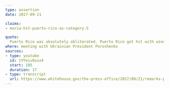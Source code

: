 ```yaml
---
type: assertion
date: 2017-09-21

claims:
- maria-hit-puerto-rico-as-category-5

quote:
  Puerto Rico was absolutely obliterated. Puerto Rico got hit with winds -- they say they've never seen winds like this anywhere. It got hit as a five -- Category 5 storm -- which just literally never happens.
where: meeting with Ukrainian President Poroshenko
sources:
- type: youtube
  id: tVYeiv0soz4
  start: 185
  duration: 17
- type: transcript
  url: https://www.whitehouse.gov/the-press-office/2017/09/21/remarks-president-trump-and-president-poroshenko-ukraine-bilateral
---
```

